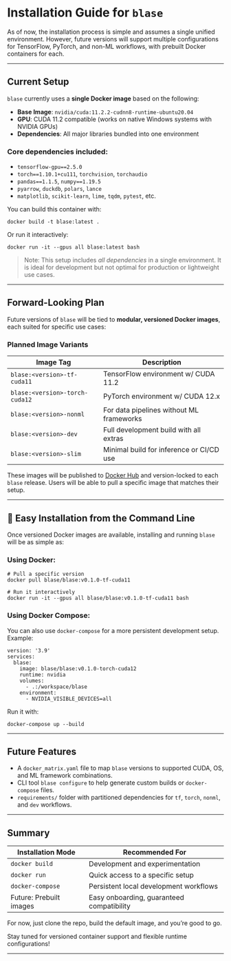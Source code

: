 # Installation Guide for `blase`

As of now, the installation process is simple and assumes a single unified environment. However, future versions will support multiple configurations for TensorFlow, PyTorch, and non-ML workflows, with prebuilt Docker containers for each.

---

## Current Setup

`blase` currently uses a **single Docker image** based on the following:

- **Base Image**: `nvidia/cuda:11.2.2-cudnn8-runtime-ubuntu20.04`
- **GPU**: CUDA 11.2 compatible (works on native Windows systems with NVIDIA GPUs)
- **Dependencies**: All major libraries bundled into one environment

### Core dependencies included:
- `tensorflow-gpu==2.5.0`
- `torch==1.10.1+cu111`, `torchvision`, `torchaudio`
- `pandas==1.1.5`, `numpy==1.19.5`
- `pyarrow`, `duckdb`, `polars`, `lance`
- `matplotlib`, `scikit-learn`, `lime`, `tqdm`, `pytest`, etc.

You can build this container with:

```
docker build -t blase:latest .
```

Or run it interactively:

```
docker run -it --gpus all blase:latest bash
```

> Note: This setup includes *all dependencies* in a single environment. It is ideal for development but not optimal for production or lightweight use cases.

---

## Forward-Looking Plan

Future versions of `blase` will be tied to **modular, versioned Docker images**, each suited for specific use cases:

### Planned Image Variants

| Image Tag                        | Description                               |
|----------------------------------|-------------------------------------------|
| `blase:<version>-tf-cuda11`      | TensorFlow environment w/ CUDA 11.2       |
| `blase:<version>-torch-cuda12`   | PyTorch environment w/ CUDA 12.x          |
| `blase:<version>-nonml`          | For data pipelines without ML frameworks  |
| `blase:<version>-dev`            | Full development build with all extras    |
| `blase:<version>-slim`           | Minimal build for inference or CI/CD use  |

These images will be published to [Docker Hub](https://hub.docker.com/u/blasecapital) and version-locked to each `blase` release. Users will be able to pull a specific image that matches their setup.

---

## 🔧 Easy Installation from the Command Line

Once versioned Docker images are available, installing and running `blase` will be as simple as:

### Using Docker:

```
# Pull a specific version
docker pull blase/blase:v0.1.0-tf-cuda11

# Run it interactively
docker run -it --gpus all blase/blase:v0.1.0-tf-cuda11 bash
```

### Using Docker Compose:

You can also use `docker-compose` for a more persistent development setup. Example:

```
version: '3.9'
services:
  blase:
    image: blase/blase:v0.1.0-torch-cuda12
    runtime: nvidia
    volumes:
      - .:/workspace/blase
    environment:
      - NVIDIA_VISIBLE_DEVICES=all
```

Run it with:

```
docker-compose up --build
```

---

## Future Features

- A `docker_matrix.yaml` file to map `blase` versions to supported CUDA, OS, and ML framework combinations.
- CLI tool `blase configure` to help generate custom builds or `docker-compose` files.
- `requirements/` folder with partitioned dependencies for `tf`, `torch`, `nonml`, and `dev` workflows.

---

## Summary

| Installation Mode        | Recommended For                       |
|--------------------------|----------------------------------------|
| `docker build`           | Development and experimentation        |
| `docker run`             | Quick access to a specific setup       |
| `docker-compose`         | Persistent local development workflows |
| Future: Prebuilt images  | Easy onboarding, guaranteed compatibility |

For now, just clone the repo, build the default image, and you’re good to go.

Stay tuned for versioned container support and flexible runtime configurations!

---